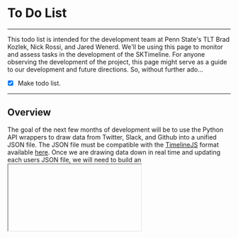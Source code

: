 # To Do List
----
<p>This todo list is intended for the development team at Penn State's TLT Brad Kozlek, Nick Rossi, and Jared Wenerd. We'll be using this page to monitor and assess tasks in the development of the SKTimeline. For anyone observing the development of the project, this page might serve as a guide to our development and future directions. So, without further ado...</p>

- [X] Make todo list. 

----
## Overview

The goal of the next few months of development will be to use the Python API wrappers to draw data from Twitter, Slack, and Github into a unified JSON file. The JSON file must be compatible with the [TimelineJS](https://timeline.knightlab.com) format available [here](https://timeline.knightlab.com/docs/json-format.html). Once we are drawing data down in real time and updating each users JSON file, we will need to build an <iframe> generator that will render the timeline for each user outside the platform.  The [Github page for TimelineJS](https://github.com/NUKnightLab/TimelineJS3) provides all the code and examples needed for this. 

As you can already tell, this is a Python3 project. We are using Python for a couple of reasons. It allows for a seamless linking between these services and it makes handling JSON much easier. [Python's JSON module](https://docs.python.org/3.5/library/json.html) makes JSON into Python lists and dictionaries, making the transition pretty simple. 

If you haven't done so, go back to the development server and log into the system. You'll see some of the functionality of the site and a sample timeline on the Dashboard. 

Our first task will be to draw data from these services: 

## Twitter 

[Tweepy](http://tweepy.readthedocs.io/en/v3.5.0/) currently offers the best support for the Twitter APIs. It supports OAuth and streaming, which is something we'll need. The Hello World for Tweepy goes something like this:

''' 
import tweepy

auth = tweepy.OAuthHandler(consumer_key, consumer_secret)
auth.set_access_token(access_token, access_token_secret)

api = tweepy.API(auth)

public_tweets = api.home_timeline()
for tweet in public_tweets:
    print tweet.text
'''

We'll need to add support for hashtags and user handles as well. 

Then we'll need to package this up into TimelineJS JSON format. TimelineJS does a nice job formatting Tweets, so we'll want to preserve this functionality in our version. 

## Slack

Slack should be similarly straight forward. The goal is to draw down Slack messages by channel and group. We will then reformat Slack messages to be included in the timeline. We may have to develop some basic logic for how to split or shorten messages here. There are two API modules for Slack: [Slacker](https://github.com/os/slacker) and [Slackclient](https://github.com/slackhq/python-slackclient). I'm frankly not sure which one is the best choice here, but I think Slacker is slightly more popular and will likely have more support and examples. 

## Github

Github has several wrappers for the its API. The [GitPython](https://github.com/gitpython-developers/GitPython) module seems to be the best, but there are [PyGithub](https://github.com/PyGithub/PyGithub) or [PyGithub3](http://pygithub3.readthedocs.io/en/latest/). There may even be a simpler way to do this with [urllib](https://docs.python.org/3/howto/urllib2.html).

We are interested in collecting Commit Messages, Usernames, Dates, and Times. These will be formatted much like the Slack messages, but we'll have explicit links to a moment in the project's development through version control. 

## Merging

We'll need to have a mechanism for merging these sources as they come in. The Crontab function in Flask will allow us to handle some of this, but there might be a better solution. 

